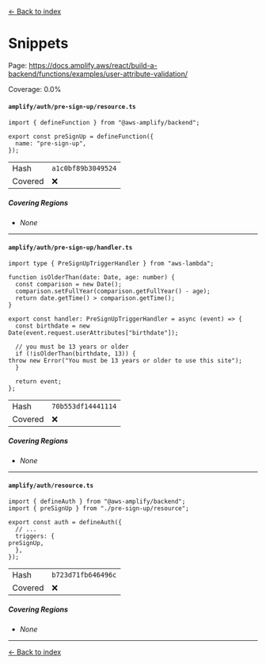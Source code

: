 [<- Back to index](../../../../../../docs-pages.md)

#  Snippets

Page: https://docs.amplify.aws/react/build-a-backend/functions/examples/user-attribute-validation/

Coverage: 0.0%

#### `amplify/auth/pre-sign-up/resource.ts`

~~~
import { defineFunction } from "@aws-amplify/backend";

export const preSignUp = defineFunction({
  name: "pre-sign-up",
});

~~~

| | |
| -- | -- |
| Hash | `a1c0bf89b3049524` |
| Covered | ❌ |

##### Covering Regions

- *None*

---

#### `amplify/auth/pre-sign-up/handler.ts`

~~~
import type { PreSignUpTriggerHandler } from "aws-lambda";

function isOlderThan(date: Date, age: number) {
  const comparison = new Date();
  comparison.setFullYear(comparison.getFullYear() - age);
  return date.getTime() > comparison.getTime();
}

export const handler: PreSignUpTriggerHandler = async (event) => {
  const birthdate = new Date(event.request.userAttributes["birthdate"]);

  // you must be 13 years or older
  if (!isOlderThan(birthdate, 13)) {
throw new Error("You must be 13 years or older to use this site");
  }

  return event;
};

~~~

| | |
| -- | -- |
| Hash | `70b553df14441114` |
| Covered | ❌ |

##### Covering Regions

- *None*

---

#### `amplify/auth/resource.ts`

~~~
import { defineAuth } from "@aws-amplify/backend";
import { preSignUp } from "./pre-sign-up/resource";

export const auth = defineAuth({
  // ...
  triggers: {
preSignUp,
  },
});

~~~

| | |
| -- | -- |
| Hash | `b723d71fb646496c` |
| Covered | ❌ |

##### Covering Regions

- *None*

---

[<- Back to index](../../../../../../docs-pages.md)
